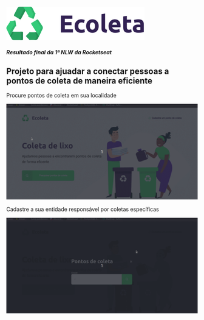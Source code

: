 ![Imagem da logo](https://github.com/lucio-wanderson/eColeta/blob/master/logo.svg)  


##### Resultado final da 1ª NLW da Rocketseat  

## Projeto para ajuadar a conectar pessoas a pontos de coleta de maneira eficiente

Procure pontos de coleta em sua localidade

![Procurar ponto de coleta](https://github.com/lucio-wanderson/eColeta/blob/master/procurar-ponto-de-coleta.gif)

Cadastre a sua entidade responsável por coletas específicas

![Cadastrar ponto de coleta](https://github.com/lucio-wanderson/eColeta/blob/master/cadastrar-ponto-de-coleta.gif)
